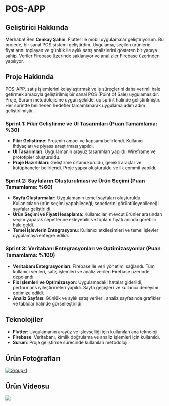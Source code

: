 # POS-APP

## Geliştirici Hakkında

Merhaba! Ben **Cenkay Şahin**. Flutter ile mobil uygulamalar geliştiriyorum. Bu projede, bir sanal POS sistemi geliştirdim. Uygulama, seçilen ürünlerin fiyatlarını toplayan ve günlük ile aylık satış analizlerini gösteren bir yapıya sahip. Veriler Firebase üzerinde saklanıyor ve analizler Firebase üzerinden yapılıyor.

## Proje Hakkında

POS-APP, satış işlemlerini kolaylaştırmak ve iş süreçlerini daha verimli hale getirmek amacıyla geliştirilmiş bir sanal POS (Point of Sale) uygulamasıdır. Proje, Scrum metodolojisine uygun şekilde, üç sprint halinde geliştirilmiştir. Her sprintte belirlenen hedefler tamamlanarak uygulama adım adım geliştirilmiştir.

### Sprint 1: Fikir Geliştirme ve UI Tasarımları (Puan Tamamlama: %30)

- **Fikir Geliştirme**: Projenin amacı ve kapsamı belirlendi. Kullanıcı ihtiyaçları ve piyasa araştırması yapıldı.
- **UI Tasarımları**: Uygulamanın arayüz tasarımları yapıldı. Wireframe ve prototipler oluşturuldu.
- **Proje Hazırlıkları**: Geliştirme ortamı kuruldu, gerekli araçlar ve kütüphaneler belirlendi. Proje yapısı oluşturuldu ve ilk commit yapıldı.

### Sprint 2: Sayfaların Oluşturulması ve Ürün Seçimi (Puan Tamamlama: %60)

- **Sayfa Oluşturmalar**: Uygulamanın temel sayfaları oluşturuldu. Kullanıcıların ürün seçimi yapabileceği, sepetlerini görüntüleyebileceği sayfalar geliştirildi.
- **Ürün Seçimi ve Fiyat Hesaplama**: Kullanıcılar, mevcut ürünler arasından seçim yaparak sepetlerine ekleyebilir ve toplam fiyatı anında görebilir hale geldi.
- **Temel İşlevlerin Entegrasyonu**: Kullanıcı etkileşimleri ve temel işlevler uygulamaya entegre edildi.

### Sprint 3: Veritabanı Entegrasyonları ve Optimizasyonlar (Puan Tamamlama: %100)

- **Veritabanı Entegrasyonları**: Firebase ile veri yönetimi sağlandı. Tüm kullanıcı verileri, satış işlemleri ve analiz verileri Firebase üzerinde depolandı.
- **Fix İşlemleri ve Optimizasyon**: Uygulamadaki hatalar giderildi, performans iyileştirmeleri yapıldı. Sayfa geçişleri ve kullanıcı deneyimi optimize edildi.
- **Analiz Sayfası**: Günlük ve aylık satış verileri, analiz sayfasında grafikler ve tablolar halinde görselleştirildi.

## Teknolojiler

- **Flutter**: Uygulamanın arayüz ve işlevselliği için kullanılan ana teknoloji.
- **Firebase**: Veritabanı, kimlik doğrulama ve analiz işlemleri için kullanıldı.
- **Scrum**: Proje geliştirme sürecinde kullanılan metodoloji.

## Ürün Fotoğrafları
<a href="https://ibb.co/Ry33kNq"><img src="https://i.ibb.co/k144sJt/Group-1.png" alt="Group-1" border="0"></a>
## Ürün Videosu
 [<img src="https://i.ibb.co/kqVMD5P/Untitled.png" border="0">](https://www.youtube.com/watch?v=p4LZYTeDq-E )
